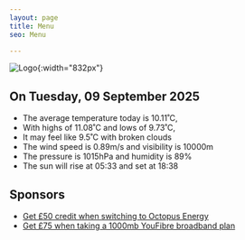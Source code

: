 ```yaml
---
layout: page
title: Menu
seo: Menu

---
```


![Logo](/images/logo.jpg){:width="832px"}

<!-- weather_marker starts -->
## On Tuesday, 09 September 2025

- The average temperature today is 10.11˚C,
- With highs of 11.08˚C and lows of 9.73˚C,
- It may feel like 9.5˚C with broken clouds
- The wind speed is 0.89m/s and visibility is 10000m
- The pressure is 1015hPa and humidity is 89%
- The sun will rise at 05:33 and set at 18:38

<!-- weather_marker ends -->

## Sponsors

- [Get £50 credit when switching to Octopus Energy](https://bit.ly/3oD1nnS)
- [Get £75 when taking a 1000mb YouFibre broadband plan](https://aklam.io/91zWhU?)
